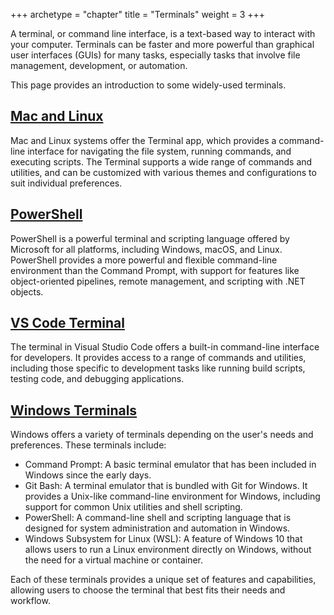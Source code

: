 +++
archetype = "chapter"
title = "Terminals"
weight = 3
+++

A terminal, or command line interface, is a text-based way to interact with your computer. Terminals can be faster and more powerful than graphical user interfaces (GUIs) for many tasks, especially tasks that involve file management, development, or automation.

This page provides an introduction to some widely-used terminals.

## [Mac and Linux](mac-linux)

Mac and Linux systems offer the Terminal app, which provides a command-line interface for navigating the file system, running commands, and executing scripts. The Terminal supports a wide range of commands and utilities, and can be customized with various themes and configurations to suit individual preferences.

## [PowerShell](powershell)

PowerShell is a powerful terminal and scripting language offered by Microsoft for all platforms, including Windows, macOS, and Linux. PowerShell provides a more powerful and flexible command-line environment than the Command Prompt, with support for features like object-oriented pipelines, remote management, and scripting with .NET objects.

## [VS Code Terminal](vs-code-terminal)

The terminal in Visual Studio Code offers a built-in command-line interface for developers. It provides access to a range of commands and utilities, including those specific to development tasks like running build scripts, testing code, and debugging applications.

## [Windows Terminals](windows)

Windows offers a variety of terminals depending on the user's needs and preferences. These terminals include:

- Command Prompt: A basic terminal emulator that has been included in Windows since the early days.
- Git Bash: A terminal emulator that is bundled with Git for Windows. It provides a Unix-like command-line environment for Windows, including support for common Unix utilities and shell scripting.
- PowerShell: A command-line shell and scripting language that is designed for system administration and automation in Windows.
- Windows Subsystem for Linux (WSL): A feature of Windows 10 that allows users to run a Linux environment directly on Windows, without the need for a virtual machine or container.

Each of these terminals provides a unique set of features and capabilities, allowing users to choose the terminal that best fits their needs and workflow.
